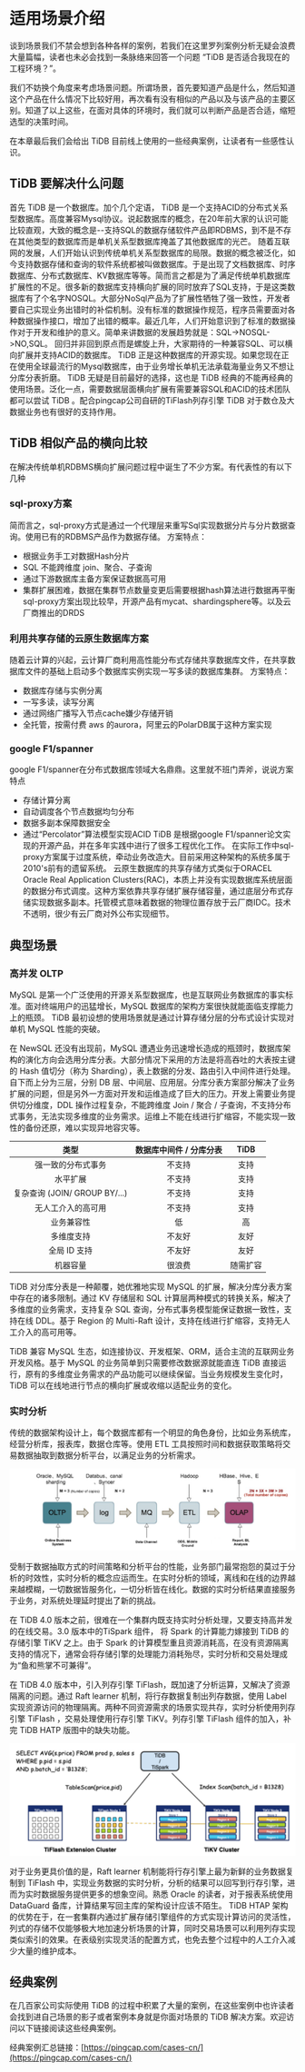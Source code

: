 # 适用场景介绍

谈到场景我们不禁会想到各种各样的案例，若我们在这里罗列案例分析无疑会浪费大量篇幅，读者也未必会找到一条脉络来回答一个问题 “TiDB 是否适合我现在的工程环境？”。

我们不妨换个角度来考虑场景问题。所谓场景，首先要知道产品是什么，然后知道这个产品在什么情况下比较好用，再次看有没有相似的产品以及与该产品的主要区别。知道了以上这些，在面对具体的环境时，我们就可以判断产品是否合适，缩短选型的决策时间。

在本章最后我们会给出 TiDB 目前线上使用的一些经典案例，让读者有一些感性认识。

## TiDB 要解决什么问题
首先 TiDB 是一个数据库。加个几个定语， TiDB 是一个支持ACID的分布式关系型数据库。高度兼容Mysql协议。说起数据库的概念，在20年前大家的认识可能比较直观，大致的概念是--支持SQL的数据存储软件产品即RDBMS，到不是不存在其他类型的数据库而是单机关系型数据库掩盖了其他数据库的光芒。
随着互联网的发展，人们开始认识到传统单机关系型数据库的局限。数据的概念被泛化，如今支持数据存储和查询的软件系统都被叫做数据库。于是出现了文档数据库、时序数据库、分布式数据库、KV数据库等等。简而言之都是为了满足传统单机数据库扩展性的不足。很多新的数据库支持横向扩展的同时放弃了SQL支持，于是这类数据库有了个名字NOSQL。大部分NoSql产品为了扩展性牺牲了强一致性，开发者要自己实现业务出错时的补偿机制。没有标准的数据操作规范，程序员需要面对各种数据操作接口，增加了出错的概率。最近几年，人们开始意识到了标准的数据操作对于开发和维护的意义。简单来讲数据的发展趋势就是：SQL->NOSQL->NO,SQL。
回归并非回到原点而是螺旋上升，大家期待的一种兼容SQL、可以横向扩展并支持ACID的数据库。 TiDB 正是这种数据库的开源实现。如果您现在正在使用全球最流行的Mysql数据库，由于业务增长单机无法承载海量业务又不想让分库分表折磨。 TiDB 无疑是目前最好的选择，这也是 TiDB 经典的不能再经典的使用场景。泛化一点，需要数据层面横向扩展有需要兼容SQL和ACID的技术团队都可以尝试 TiDB 。配合pingcap公司自研的TiFlash列存引擎 TiDB 对于数仓及大数据业务也有很好的支持作用。

## TiDB 相似产品的横向比较
在解决传统单机RDBMS横向扩展问题过程中诞生了不少方案。有代表性的有以下几种
### sql-proxy方案
简而言之，sql-proxy方式是通过一个代理层来重写Sql实现数据分片与分片数据查询。使用已有的RDBMS产品作为数据存储。
方案特点：
* 根据业务手工对数据Hash分片
* SQL 不能跨维度 join、聚合、子查询
* 通过下游数据库主备方案保证数据高可用
* 集群扩展困难，数据在集群节点数量变更后需要根据hash算法进行数据再平衡
sql-proxy方案出现比较早，开源产品有mycat、shardingsphere等。以及云厂商推出的DRDS

### 利用共享存储的云原生数据库方案
随着云计算的兴起，云计算厂商利用高性能分布式存储共享数据库文件，在共享数据库文件的基础上启动多个数据库实例实现一写多读的数据库集群。
方案特点：
* 数据库存储与实例分离
* 一写多读，读写分离
* 通过网络广播写入节点cache嫌少存储开销
* 全托管，按需付费
aws 的aurora，阿里云的PolarDB属于这种方案实现

### google F1/spanner
google F1/spanner在分布式数据库领域大名鼎鼎。这里就不班门弄斧，说说方案特点
* 存储计算分离
* 自动调度各个节点数据均匀分布
* 数据多副本保障数据安全
* 通过“Percolator”算法模型实现ACID
 TiDB 是根据google F1/spanner论文实现的开源产品，并在多年实践中进行了很多工程优化工作。
在实际工作中sql-proxy方案属于过度系统，牵动业务改造大。目前采用这种架构的系统多属于2010's前有的遗留系统。
云原生数据库的共享存储方式类似于ORACEL Oracle Real Application Clusters(RAC)，本质上并没有实现数据库系统层面的数据分布式调度。这种方案依靠共享存储扩展存储容量，通过底层分布式存储实现数据多副本。托管模式意味着数据的物理位置存放于云厂商IDC。技术不透明，很少有云厂商对外公布实现细节。

## 典型场景
### 高并发 OLTP 
MySQL 是第一个广泛使用的开源关系型数据库，也是互联网业务数据库的事实标准。面对终端用户的迅猛增长，MySQL 数据库的架构方案很快就能面临支撑能力上的瓶颈。 TiDB 最初设想的使用场景就是通过计算存储分层的分布式设计实现对单机 MySQL 性能的突破。

在 NewSQL 还没有出现前，MySQL 遭遇业务迅速增长造成的瓶颈时，数据库架构的演化方向会选用分库分表。大部分情况下采用的方法是将高吞吐的大表按主键的 Hash 值切分（称为 Sharding），表上数据的分发、路由引入中间件进行处理。自下而上分为三层，分别 DB 层、中间层、应用层。分库分表方案部分解决了业务扩展的问题，但是另外一方面对开发和运维造成了巨大的压力。开发上需要业务提供切分维度，DDL 操作过程复杂，不能跨维度 Join / 聚合 / 子查询，不支持分布式事务，无法实现多维度的业务需求。运维上不能在线进行扩缩容，不能实现一致性的备份还原，难以实现异地容灾等。

|               类型               | 数据库中间件  / 分库分表 |   TiDB   |
| :------------------------------: | :----------------------: | :------: |
|        强一致的分布式事务        |          不支持          |   支持   |
|             水平扩展             |          不支持          |   支持   |
| 复杂查询   (JOIN/  GROUP BY/...) |          不支持          |   支持   |
|        无人工介入的高可用        |          不支持          |   支持   |
|            业务兼容性            |            低            |    高    |
|            多维度支持            |          不友好          |   友好   |
|           全局 ID 支持           |          不友好          |   友好   |
|             机器容量             |          很浪费          | 随需扩容 |

 TiDB 对分库分表是一种颠覆，她优雅地实现 MySQL 的扩展，解决分库分表方案中存在的诸多限制。通过 KV 存储层和 SQL 计算层两种模式的转换关系，解决了多维度的业务需求，支持复杂 SQL 查询，分布式事务模型能保证数据一致性，支持在线 DDL。基于 Region 的 Multi-Raft 设计，支持在线进行扩缩容，支持无人工介入的高可用等。

 TiDB 兼容 MySQL 生态，如连接协议、开发框架、ORM，适合主流的互联网业务开发风格。基于 MySQL 的业务简单到只需要修改数据源就能直连 TiDB 直接运行，原有的多维度业务需求的产品功能可以继续保留。当业务规模发生变化时， TiDB 可以在线地进行节点的横向扩展或收缩以适配业务的变化。


### 实时分析 
传统的数据架构设计上，每个数据库都有一个明显的角色身份，比如业务系统库，经营分析库，报表库，数据仓库等。使用 ETL 工具按照时间和数据获取策略将交易数据抽取到数据分析平台，以满足业务的分析需求。

![图片](/res/session4/chapter1/scenarios/etl.png)

受制于数据抽取方式的时间策略和分析平台的性能，业务部门最常抱怨的莫过于分析的时效性，实时分析的概念应运而生。在实时分析的领域，离线和在线的边界越来越模糊，一切数据皆服务化，一切分析皆在线化。数据的实时分析结果直接服务于业务，对系统处理延时提出了新的挑战。

在 TiDB 4.0 版本之前，很难在一个集群内既支持实时分析处理，又要支持高并发的在线交易。3.0 版本中的TiSpark 组件， 将 Spark 的计算能力嫁接到 TiDB 的存储引擎 TiKV 之上。由于 Spark 的计算模型重且资源消耗高，在没有资源隔离支持的情况下，通常会将存储引擎的处理能力消耗殆尽，实时分析和交易处理成为“鱼和熊掌不可兼得”。

在  TiDB 4.0 版本中，引入列存引擎 TiFlash，既加速了分析运算，又解决了资源隔离的问题。通过 Raft learner 机制，将行存数据复制出列存数据，使用 Label 实现资源访问的物理隔离。两种不同资源需求的场景实现共存，实时分析使用列存引擎 TiFlash ，交易处理使用行存引擎 TiKV。列存引擎 TiFlash 组件的加入，补完 TiDB HATP 版图中的缺失功能。

![图片](/res/session4/chapter1/scenarios/htap.png)

对于业务更具价值的是，Raft learner 机制能将行存引擎上最为新鲜的业务数据复制到 TiFlash 中，实现业务数据的实时分析，分析的结果可以回写到行存引擎，进而为实时数据服务提供更多的想象空间。熟悉 Oracle 的读者，对于报表系统使用 DataGuard 备库，计算结果写回主库的架构设计应该不陌生。 TiDB HTAP 架构的优势在于，在一套集群内通过扩展存储引擎组件的方式实现计算访问的灵活性，列式的存储不仅能够极大地加速分析场景的计算，同时交易场景可以利用列存实现类似索引的效果。在表级别实现灵活的配置方式，也免去整个过程中的人工介入减少大量的维护成本。


## 经典案例
在几百家公司实际使用 TiDB 的过程中积累了大量的案例，在这些案例中也许读者会找到进自己场景的影子或者案例本身就是你面对场景的 TiDB 解决方案。欢迎访问以下链接阅读这些经典案例。

经典案例汇总链接：[https://pingcap.com/cases-cn/](https://pingcap.com/cases-cn/)
